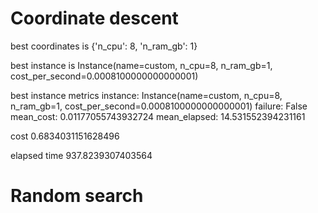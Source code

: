 # Coordinate descent
best coordinates is {'n_cpu': 8, 'n_ram_gb': 1}

best instance is Instance(name=custom, n_cpu=8, n_ram_gb=1, cost_per_second=0.0008100000000000001)

best instance metrics instance: Instance(name=custom, n_cpu=8, n_ram_gb=1, cost_per_second=0.0008100000000000001) failure: False mean_cost: 0.01177055743932724 mean_elapsed: 14.531552394231161

cost 0.6834031151628496

elapsed time 937.8239307403564

# Random search

